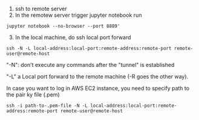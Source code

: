 1. ssh to remote server
2. In the remotew server trigger jupyter notebook run
```
jupyter notebook --no-browser --port 8889'
```
3. In the local machine, do ssh local port forward
```
ssh -N -L local-address:local-port:remote-address:remote-port remote-user@remote-host
```
"-N": don't execute any commands after the "tunnel" is established

"-L" a Local port forward to the remote machine (-R goes the other way).

In case you want to log in AWS EC2 instance, you need to specify path to the pair ky file (.pem)

```
ssh -i path-to-.pem-file -N -L local-address:local-port:remote-address:remote-port remote-user@remote-host
```
